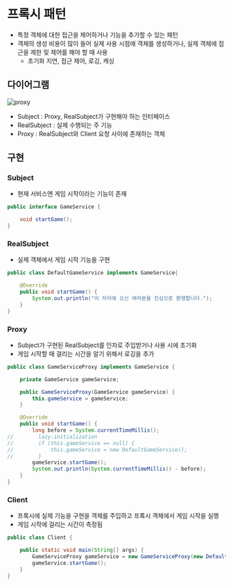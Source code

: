 # 프록시 패턴

- 특정 객체에 대한 접근을 제어하거나 기능을 추가할 수 있는 패턴
- 객체의 생성 비용이 많이 들어 실제 사용 시점에 객체를 생성하거나, 실제 객체에 접근을 제한 및 제어를 해야 할 때 사용
  - 초기화 지연, 접근 제어, 로깅, 캐싱

## 다이어그램

![proxy](https://user-images.githubusercontent.com/50051656/149619520-74302485-b39e-4b8a-bf68-316213a6af0c.png)

- Subject : Proxy, RealSubject가 구현해야 하는 인터페이스
- RealSubject : 실제 수행되는 주 기능
- Proxy : RealSubject와 Client 요청 사이에 존재하는 객체

## 구현

### Subject

- 현재 서비스엔 게임 시작이라는 기능이 존재

```java
public interface GameService {

    void startGame();
}
```

### RealSubject

- 실제 객체에서 게임 시작 기능을 구현

```java
public class DefaultGameService implements GameService{

    @Override
    public void startGame() {
        System.out.println("이 자리에 오신 여러분을 진심으로 환영합니다.");
    }
}
```

### Proxy

- Subject가 구현된 RealSubject를 인자로 주입받거나 사용 시에 초기화
- 게임 시작할 때 걸리는 시간을 알기 위해서 로깅을 추가

```java
public class GameServiceProxy implements GameService {

    private GameService gameService;

    public GameServiceProxy(GameService gameService) {
        this.gameService = gameService;
    }

    @Override
    public void startGame() {
        long before = System.currentTimeMillis();
//        lazy-initialization
//        if (this.gameService == null) {
//            this.gameService = new DefaultGameService();
//        }
        gameService.startGame();
        System.out.println(System.currentTimeMillis() - before);
    }
}
```

### Client

- 프록시에 실제 기능을 구현을 객체를 주입하고 프록시 객체에서 게임 시작을 실행
- 게임 시작에 걸리는 시간이 측정됨

```java
public class Client {

    public static void main(String[] args) {
        GameServiceProxy gameService = new GameServiceProxy(new DefaultGameService());
        gameService.startGame();
    }
}
```